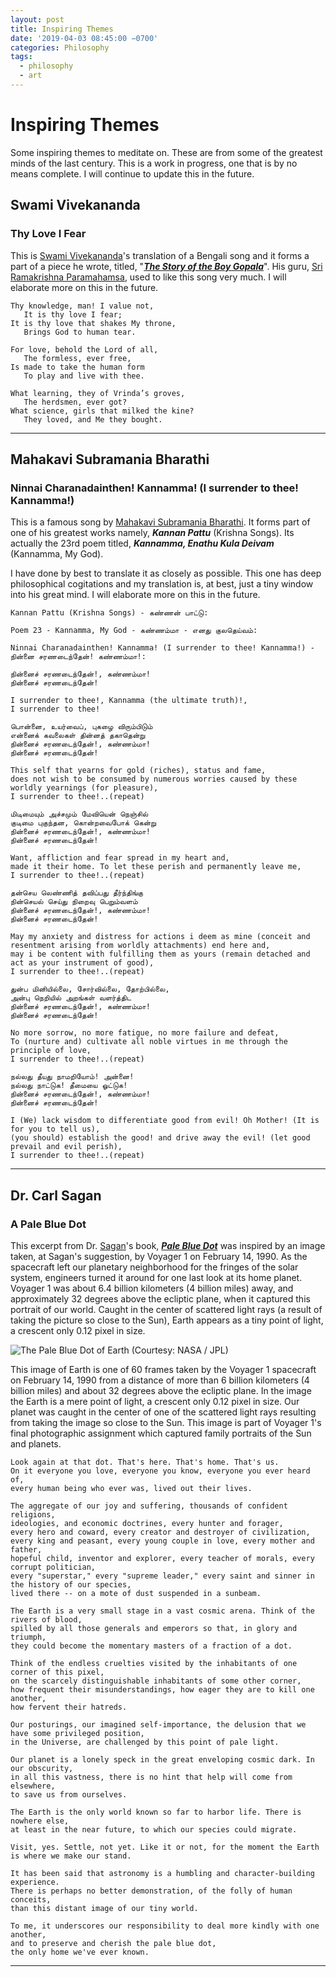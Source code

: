 ```yaml
---
layout: post
title: Inspiring Themes
date: '2019-04-03 08:45:00 −0700'
categories: Philosophy
tags:
  - philosophy
  - art
---
```


# Inspiring Themes

Some inspiring themes to meditate on. These are from some of the greatest minds of the last century. This is a work in progress, one that is by no means complete. I will continue to update this in the future.

## Swami Vivekananda

### Thy Love I Fear

This is [Swami Vivekananda][68f14945]&#39;s translation of a Bengali song and it forms a part of a piece he wrote, titled, &quot;[**_The Story of the Boy Gopala_**](http://www.ramakrishnavivekananda.info/vivekananda/volume_6/writings_prose_and_poems/the_story_of_boy_gopala.htm)&quot;. His guru, [Sri Ramakrishna Paramahamsa][2e6ea882], used to like this song very much. I will elaborate more on this in the future.

```
Thy knowledge, man! I value not,
   It is thy love I fear;
It is thy love that shakes My throne,
   Brings God to human tear.

For love, behold the Lord of all,
   The formless, ever free,
Is made to take the human form
   To play and live with thee.

What learning, they of Vrinda’s groves,
   The herdsmen, ever got?
What science, girls that milked the kine?
   They loved, and Me they bought.
```

---

## Mahakavi Subramania Bharathi

### Ninnai Charanadainthen! Kannamma! (I surrender to thee! Kannamma!)

This is a famous song by [Mahakavi Subramania Bharathi](https://en.wikipedia.org/wiki/Subramania_Bharati). It forms part of one of his greatest works namely, **_Kannan Pattu_** (Krishna Songs). Its actually the 23rd poem titled, **_Kannamma, Enathu Kula Deivam_** (Kannamma, My God). 

I have done by best to translate it as closely as possible. This one has deep philosophical cogitations and my translation is, at best, just a tiny window into his great mind. I will elaborate more on this in the future.

```
Kannan Pattu (Krishna Songs) - கண்ணன் பாட்டு:

Poem 23 - Kannamma, My God - கண்ணம்மா - எனது குலதெய்வம்:

Ninnai Charanadainthen! Kannamma! (I surrender to thee! Kannamma!) - நின்னை சரணடைந்தேன்! கண்ணம்மா!:

நின்னைச் சரணடைந்தேன்!, கண்ணம்மா!
நின்னைச் சரணடைந்தேன்!

I surrender to thee!, Kannamma (the ultimate truth)!,
I surrender to thee!

பொன்னை, உயர்வைப், புகழை விரும்பிடும்
என்னைக் கவலைகள் தின்னத் தகாதென்று
நின்னைச் சரணடைந்தேன்!, கண்ணம்மா!
நின்னைச் சரணடைந்தேன்!

This self that yearns for gold (riches), status and fame,
does not wish to be consumed by numerous worries caused by these worldly yearnings (for pleasure),
I surrender to thee!..(repeat)

மிடிமையும் அச்சமும் மேவியென் நெஞ்சில்
குடிமை புகுந்தன, கொன்றவைபோக் கென்று
நின்னைச் சரணடைந்தேன்!, கண்ணம்மா!
நின்னைச் சரணடைந்தேன்!

Want, affliction and fear spread in my heart and,
made it their home. To let these perish and permanently leave me,
I surrender to thee!..(repeat)

தன்செய லெண்ணித் தவிப்பது தீர்ந்திங்கு
நின்செயல் செய்து நிறைவு பெறும்வளம்
நின்னைச் சரணடைந்தேன்!, கண்ணம்மா!
நின்னைச் சரணடைந்தேன்!

May my anxiety and distress for actions i deem as mine (conceit and resentment arising from worldly attachments) end here and,
may i be content with fulfilling them as yours (remain detached and act as your instrument of good),
I surrender to thee!..(repeat)

துன்ப மினியில்லை, சோர்வில்லை, தோற்பில்லை,
அன்பு நெறியில் அறங்கள் வளர்த்திட
நின்னைச் சரணடைந்தேன்!, கண்ணம்மா!
நின்னைச் சரணடைந்தேன்!

No more sorrow, no more fatigue, no more failure and defeat,
To (nurture and) cultivate all noble virtues in me through the principle of love,
I surrender to thee!..(repeat)

நல்லது தீயது நாமறியோம்! அன்னை!
நல்லது நாட்டுக! தீமையை ஓட்டுக!
நின்னைச் சரணடைந்தேன்!, கண்ணம்மா!
நின்னைச் சரணடைந்தேன்!

I (We) lack wisdom to differentiate good from evil! Oh Mother! (It is for you to tell us),
(you should) establish the good! and drive away the evil! (let good prevail and evil perish),
I surrender to thee!..(repeat)
```

---

## Dr. Carl Sagan

### A Pale Blue Dot

This excerpt from Dr. [Sagan](https://en.wikipedia.org/wiki/Carl_Sagan)&#39;s book, [**_Pale Blue Dot_**](https://en.wikipedia.org/wiki/Pale_Blue_Dot_\\(book\\)) was inspired by an image taken, at Sagan&#39;s suggestion, by Voyager 1 on February 14, 1990. As the spacecraft left our planetary neighborhood for the fringes of the solar system, engineers turned it around for one last look at its home planet. Voyager 1 was about 6.4 billion kilometers (4 billion miles) away, and approximately 32 degrees above the ecliptic plane, when it captured this portrait of our world. Caught in the center of scattered light rays (a result of taking the picture so close to the Sun), Earth appears as a tiny point of light, a crescent only 0.12 pixel in size.

![The Pale Blue Dot of Earth (Courtesy: NASA / JPL)](/assets/images/Pale_Blue_Dot.png)

This image of Earth is one of 60 frames taken by the Voyager 1 spacecraft on February 14, 1990 from a distance of more than 6 billion kilometers (4 billion miles) and about 32 degrees above the ecliptic plane. In the image the Earth is a mere point of light, a crescent only 0.12 pixel in size. Our planet was caught in the center of one of the scattered light rays resulting from taking the image so close to the Sun. This image is part of Voyager 1's final photographic assignment which captured family portraits of the Sun and planets.

```
Look again at that dot. That's here. That's home. That's us. 
On it everyone you love, everyone you know, everyone you ever heard of, 
every human being who ever was, lived out their lives. 

The aggregate of our joy and suffering, thousands of confident religions, 
ideologies, and economic doctrines, every hunter and forager, 
every hero and coward, every creator and destroyer of civilization, 
every king and peasant, every young couple in love, every mother and father, 
hopeful child, inventor and explorer, every teacher of morals, every corrupt politician, 
every "superstar," every "supreme leader," every saint and sinner in the history of our species, 
lived there -- on a mote of dust suspended in a sunbeam.

The Earth is a very small stage in a vast cosmic arena. Think of the rivers of blood, 
spilled by all those generals and emperors so that, in glory and triumph, 
they could become the momentary masters of a fraction of a dot. 

Think of the endless cruelties visited by the inhabitants of one corner of this pixel, 
on the scarcely distinguishable inhabitants of some other corner, 
how frequent their misunderstandings, how eager they are to kill one another, 
how fervent their hatreds.

Our posturings, our imagined self-importance, the delusion that we have some privileged position, 
in the Universe, are challenged by this point of pale light. 

Our planet is a lonely speck in the great enveloping cosmic dark. In our obscurity, 
in all this vastness, there is no hint that help will come from elsewhere, 
to save us from ourselves.

The Earth is the only world known so far to harbor life. There is nowhere else, 
at least in the near future, to which our species could migrate.

Visit, yes. Settle, not yet. Like it or not, for the moment the Earth is where we make our stand.

It has been said that astronomy is a humbling and character-building experience. 
There is perhaps no better demonstration, of the folly of human conceits, 
than this distant image of our tiny world.
 
To me, it underscores our responsibility to deal more kindly with one another, 
and to preserve and cherish the pale blue dot, 
the only home we've ever known.
```

---

[2e6ea882]: https://en.wikipedia.org/wiki/Ramakrishna "Sri Ramakrishna Paramahamsa"
[68f14945]: https://en.wikipedia.org/wiki/Swami_Vivekananda "Swami Vivekananda"
